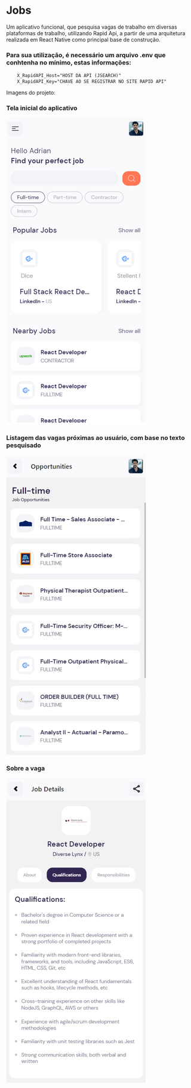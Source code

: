 # Jobs

Um aplicativo funcional, que pesquisa vagas de trabalho em diversas plataformas de trabalho, utilizando Rapid Api, a partir de uma arquitetura realizada em React Native como principal base de construção.

### Para sua utilização, é necessário um arquivo **.env** que conhtenha no mínimo, estas informações:

```
    X_RapidAPI_Host="HOST DA API (JSEARCH)"
    X_RapidAPI_Key="CHAVE AO SE REGISTRAR NO SITE RAPID API"
```

Imagens do projeto:

### Tela inicial do aplicativo

![Jobs-1](images/Image-1.jpg)

### Listagem das vagas próximas ao usuário, com base no texto pesquisado

![Jobs-2](images/Image-2.jpg)

### Sobre a vaga

![Jobs-3](images/Image-3.jpg)
